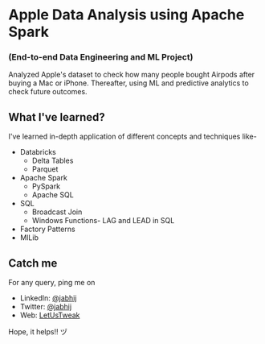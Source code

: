 # Apple Data Analysis using Apache Spark
### (End-to-end Data Engineering and ML Project)

Analyzed Apple's dataset to check how many people bought Airpods after buying a Mac or iPhone. Thereafter, using ML and predictive analytics to check future outcomes.

## What I've learned?
I've learned in-depth application of different concepts and techniques like-
  - Databricks
    - Delta Tables
    - Parquet
  - Apache Spark
    - PySpark
    - Apache SQL
  - SQL
    - Broadcast Join
    -  Windows Functions- LAG and LEAD in SQL
  -  Factory Patterns
  -  MlLib

## Catch me
For any query, ping me on 
- LinkedIn: [@jabhij](https://www.linkedin.com/in/jabhij/)
- Twitter: [@jabhij](https://twitter.com/jabhij)
- Web: [LetUsTweak](http://letustweak.com)

Hope, it helps!! ヅ
